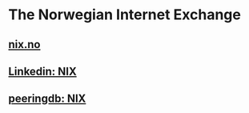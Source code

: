 # The Norwegian Internet Exchange

## [nix.no](https://nix.no)

## [Linkedin: NIX](https://www.linkedin.com/company/norwegian-internet-exchange/)

## [peeringdb: NIX](https://www.peeringdb.com/org/14855)
